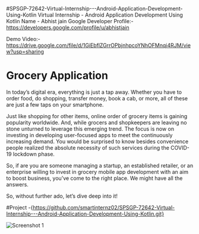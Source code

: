 #SPSGP-72642-Virtual-Internship---Android-Application-Development-Using-Kotlin
      Virtual Internship - Android Application Development Using Kotlin
      Name - Abhist jain
Google Developer Profile:- https://developers.google.com/profile/u/abhistjain

Demo Video:- https://drive.google.com/file/d/1GiEbflZGrrOPbjnhpcoYNhOFMnqi4RJM/view?usp=sharing

# Grocery Application
In today’s digital era, everything is just a tap away. Whether you have to order food, do shopping, transfer money, book a cab, or more, all of these are just a few taps on your smartphone.

Just like shopping for other items, online order of grocery items is gaining popularity worldwide. And, while grocers and shopkeepers are leaving no stone unturned to leverage this emerging trend. The focus is now on investing in developing user-focused apps to meet the continuously increasing demand. You would be surprised to know besides convenience people realized the absolute necessity of such services during the COVID-19 lockdown phase.

So, if are you are someone managing a startup, an established retailer, or an enterprise willing to invest in grocery mobile app development with an aim to boost business, you’ve come to the right place. We might have all the answers.

So, without further ado, let’s dive deep into it!

#Project -{https://github.com/smartinternz02/SPSGP-72642-Virtual-Internship---Android-Application-Development-Using-Kotlin.git}


![Screenshot 1](https://user-images.githubusercontent.com/91110897/192900853-4ae2506e-283e-464f-b5ff-8fd045606246.png)

